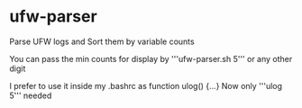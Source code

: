 # ufw-parser
Parse UFW logs and Sort them by variable counts

You can pass the min counts for display by '''ufw-parser.sh 5''' or any other digit

I prefer to use it inside my .bashrc as function ulog() {...}
Now only '''ulog 5''' needed 
